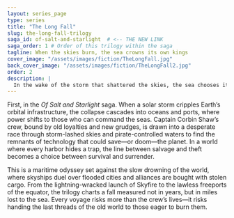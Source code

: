 ```yaml
---
layout: series_page
type: series
title: "The Long Fall"
slug: the-long-fall-trilogy
saga_id: of-salt-and-starlight  # <-- THE NEW LINK
saga_order: 1 # Order of this trilogy within the saga
tagline: When the skies burn, the sea crowns its own kings
cover_image: "/assets/images/fiction/TheLongFall.jpg"
back_cover_image: "/assets/images/fiction/TheLongFall2.jpg"
order: 2
description: |
  In the wake of the storm that shattered the skies, the sea chooses its own kings. Survival will belong to those who can take it—and keep it.
---
```

First, in the *Of Salt and Starlight* saga. When a solar storm cripples Earth’s orbital infrastructure, the collapse cascades into oceans and ports, where power shifts to those who can command the seas. Captain Corbin Shaw’s crew, bound by old loyalties and new grudges, is drawn into a desperate race through storm-lashed skies and pirate-controlled waters to find the remnants of technology that could save—or doom—the planet. In a world where every harbor hides a trap, the line between salvage and theft becomes a choice between survival and surrender.

This is a maritime odyssey set against the slow drowning of the world, where skyships duel over flooded cities and alliances are bought with stolen cargo. From the lightning-wracked launch of Skyfire to the lawless freeports of the equator, the trilogy charts a fall measured not in years, but in miles lost to the sea. Every voyage risks more than the crew’s lives—it risks handing the last threads of the old world to those eager to burn them.
